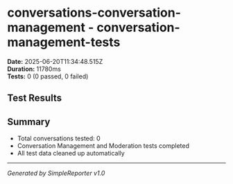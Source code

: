 # conversations-conversation-management - conversation-management-tests

**Date:** 2025-06-20T11:34:48.515Z  
**Duration:** 11780ms  
**Tests:** 0 (0 passed, 0 failed)

## Test Results



## Summary

- Total conversations tested: 0
- Conversation Management and Moderation tests completed
- All test data cleaned up automatically

---
*Generated by SimpleReporter v1.0*
